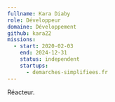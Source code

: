 ```yaml
---
fullname: Kara Diaby
role: Développeur
domaine: Développement
github: kara22
missions:
  - start: 2020-02-03
    end: 2024-12-31
    status: independent
    startups:
      - demarches-simplifiees.fr
---
```

Réacteur.